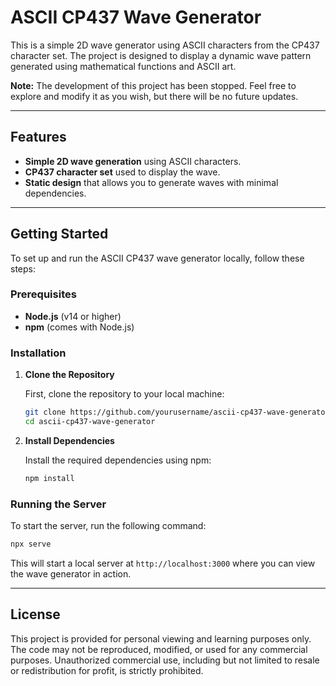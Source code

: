 # ASCII CP437 Wave Generator

This is a simple 2D wave generator using ASCII characters from the CP437 character set. The project is designed to display a dynamic wave pattern generated using mathematical functions and ASCII art.

**Note:** The development of this project has been stopped. Feel free to explore and modify it as you wish, but there will be no future updates.

---

## Features

- **Simple 2D wave generation** using ASCII characters.
- **CP437 character set** used to display the wave.
- **Static design** that allows you to generate waves with minimal dependencies.

---

## Getting Started

To set up and run the ASCII CP437 wave generator locally, follow these steps:

### Prerequisites

- **Node.js** (v14 or higher)
- **npm** (comes with Node.js)

### Installation

1. **Clone the Repository**

   First, clone the repository to your local machine:
   ```bash
   git clone https://github.com/yourusername/ascii-cp437-wave-generator.git
   cd ascii-cp437-wave-generator
   ```

2. **Install Dependencies**

   Install the required dependencies using npm:
   ```bash
   npm install
   ```

### Running the Server

To start the server, run the following command:

```bash
npx serve
```

This will start a local server at `http://localhost:3000` where you can view the wave generator in action.

---

## License

This project is provided for personal viewing and learning purposes only. The code may not be reproduced, modified, or used for any commercial purposes. Unauthorized commercial use, including but not limited to resale or redistribution for profit, is strictly prohibited.
